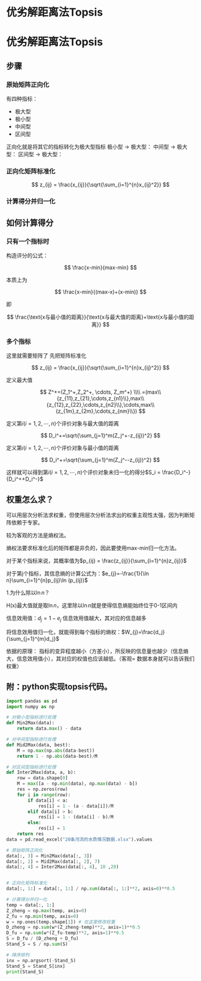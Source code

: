 # 优劣解距离法Topsis



# 优劣解距离法Topsis

## 步骤
### 原始矩阵正向化
有四种指标：

- 极大型
- 极小型
- 中间型
- 区间型

正向化就是将其它的指标转化为极大型指标
极小型 -> 极大型：
中间型 -> 极大型：
区间型 -> 极大型：
### 正向化矩阵标准化

$$
z_{ij} = \frac{x_{ij}}{\sqrt{\sum_{i=1}^{n}x_{ij}^2}}
$$

### 计算得分并归一化


## 如何计算得分
### 只有一个指标时
构造评分的公式：

$$
\frac{x-min}{max-min}
$$

本质上为

$$
\frac{x-min}{(max-x)+(x-min)}
$$

即

$$
\frac{\text{x与最小值的距离}}{\text{x与最大值的距离}+\text{x与最小值的距离}}
$$

### 多个指标
这里就需要矩阵了
先把矩阵标准化

$$
z_{ij} = \frac{x_{ij}}{\sqrt{\sum_{i=1}^{n}x_{ij}^2}}
$$

定义最大值

$$
Z^+=(Z_1^+,Z_2^+, \cdots, Z_m^+) \\\\
   =(max\\{z_{11},z_{21},\cdots,z_{n1}\\},max\\{z_{12},z_{22},\cdots,z_{n2}\\},\cdots,max\\{z_{1m},z_{2m},\cdots,z_{nm}\\})
$$

定义第$i(i=1,2,\cdots,n)$个评价对象与最大值的距离

$$
D_i^+=\sqrt{\sum_{j=1}^m(Z_j^+-z_{ij})^2}
$$

定义第$i(i=1,2,\cdots,n)$个评价对象与最小值的距离

$$
D_i^+=\sqrt{\sum_{j=1}^m(Z_j^--z_{ij})^2}
$$

这样就可以得到第$i(i=1,2,\cdots,n)$个评价对象未归一化的得分$S_i = \frac{D_i^-}{D_i^++D_i^-}$

## 权重怎么求？
可以用层次分析法求权重，但使用层次分析法求出的权重主观性太强，因为判断矩阵依赖于专家。

较为客观的方法是熵权法。

熵权法要求标准化后的矩阵都是非负的，因此要使用max-min归一化方法。

对于某个指标来说，其概率值为$p_{ij} = \frac{z_{ij}}{\sum_{i=1}^{n}z_{ij}}$

对于第j个指标，其信息熵的计算公式为：$e_{j}=-\frac{1}{\ln n}\sum_{i=1}^{n}p_{ij}\ln (p_{ij})$

1.为什么除以$\ln n$？

H(x)最大值就是取$\ln n$，这里除以$\ln n$就是使得信息熵能始终位于0-1区间内

信息效用值：$d_j=1-e_j$ 信息效用值越大，其对应的信息越多

将信息效用值归一化，就能得到每个指标的熵权：$W_{j}=\frac{d_j}{\sum_{j=1}^{m}d_j}$

依据的原理： 指标的变异程度越小（方差小），所反映的信息量也越少（信息熵大，信息效用值小），其对应的权值也应该越低。（客观= 数据本身就可以告诉我们权重）

## 附：python实现topsis代码。
```python
import pandas as pd
import numpy as np

# 对极小型指标进行处理
def Min2Max(data):
    return data.max() - data

# 对中间型指标进行处理
def Mid2Max(data, best):
    M = np.max(np.abs(data-best))
    return 1 - np.abs(data-best)/M

# 对区间型指标进行处理
def Inter2Max(data, a, b):
    row = data.shape[0]
    M = max([a - np.min(data), np.max(data) - b])
    res = np.zeros(row)
    for i in range(row):
        if data[i] < a:
            res[i] = 1 - (a - data[i])/M
        elif data[i] > b:
            res[i] = 1 - (data[i] - b)/M
        else:
            res[i] = 1
    return res
data = pd.read_excel("20条河流的水质情况数据.xlsx").values

# 原始矩阵正向化
data[:, 3] = Min2Max(data[:, 3])
data[:, 2] = Mid2Max(data[:, 2], 7)
data[:, 4] = Inter2Max(data[:, 4], 10 ,20)


# 正向化矩阵标准化
data[:, 1:] = data[:, 1:] / np.sum(data[:, 1:]**2, axis=0)**0.5

# 计算得分并归一化
temp = data[:, 1:]
Z_zheng = np.max(temp, axis=0)
Z_fu = np.min(temp, axis=0)
w = np.ones(temp.shape[1]) # 在这里修改权重
D_zheng = np.sum(w*(Z_zheng-temp)**2, axis=1)**0.5  
D_fu = np.sum(w*(Z_fu-temp)**2, axis=1)**0.5  
S = D_fu / (D_zheng + D_fu)
Stand_S = S / np.sum(S)

# 降序排列
inx = np.argsort(-Stand_S)
Stand_S = Stand_S[inx]
print(Stand_S)

```
